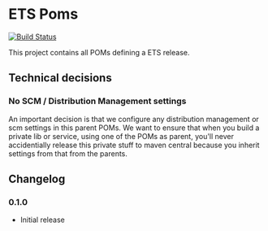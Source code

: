 # ETS Poms

[![Build Status](https://travis-ci.org/Galeria-Kaufhof/ets-poms.svg?branch=master)](https://travis-ci.org/Galeria-Kaufhof/ets-poms)

This project contains all POMs defining a ETS release.

## Technical decisions

### No SCM / Distribution Management settings
An important decision is that we configure any distribution management or scm settings in this parent POMs. We want to ensure that when you build a private lib or service, using one of the POMs as parent, you'll never accidentially release this private stuff to maven central because you inherit settings from that from the parents. 

## Changelog

### 0.1.0
- Initial release
